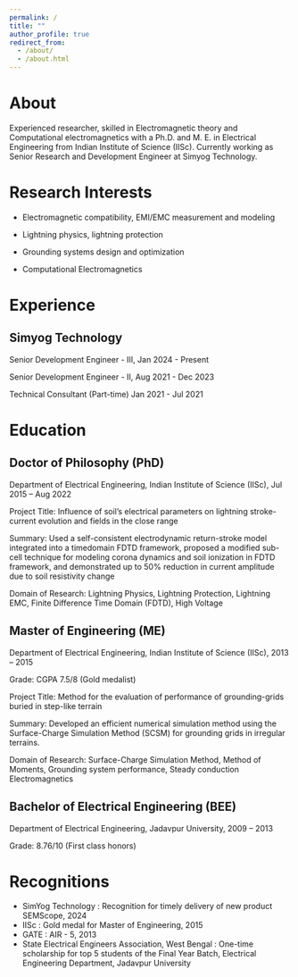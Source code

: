 ```yaml
---
permalink: /
title: ""
author_profile: true
redirect_from: 
  - /about/
  - /about.html
---
```


About
=====
Experienced researcher, skilled in Electromagnetic theory and Computational electromagnetics with a Ph.D. and M. E. in Electrical Engineering from Indian Institute of Science (IISc). Currently working as Senior Research and Development Engineer at Simyog Technology.

Research Interests
=====

- Electromagnetic compatibility, EMI/EMC measurement and modeling

- Lightning physics, lightning protection

- Grounding systems design and optimization

- Computational Electromagnetics

Experience
=======

Simyog Technology
----
Senior Development Engineer - III, Jan 2024 - Present

Senior Development Engineer - II, Aug 2021 - Dec 2023

Technical Consultant (Part-time) Jan 2021 - Jul 2021


Education
========

Doctor of Philosophy (PhD)
----
Department of Electrical Engineering, Indian Institute of Science (IISc), Jul 2015 – Aug 2022

Project Title: Influence of soil’s electrical parameters on lightning stroke-current evolution and fields in the close range

Summary: Used a self-consistent electrodynamic return-stroke model integrated into a timedomain FDTD framework, proposed a modified sub-cell technique for modeling corona
dynamics and soil ionization in FDTD framework, and demonstrated up to 50% reduction in current amplitude due to soil resistivity change

Domain of Research: Lightning Physics, Lightning Protection, Lightning EMC, Finite Difference Time Domain (FDTD), High Voltage

Master of Engineering (ME)
----
Department of Electrical Engineering, Indian Institute of Science (IISc), 2013 – 2015

Grade: CGPA 7.5/8 (Gold medalist)

Project Title: Method for the evaluation of performance of grounding-grids buried in step-like terrain

Summary: Developed an efficient numerical simulation method using the Surface-Charge Simulation
Method (SCSM) for grounding grids in irregular terrains.

Domain of Research: Surface-Charge Simulation Method, Method of Moments, Grounding system performance, Steady conduction Electromagnetics

Bachelor of Electrical Engineering (BEE)
----
Department of Electrical Engineering, Jadavpur University, 2009 – 2013

Grade: 8.76/10 (First class honors)

Recognitions
======

- SimYog Technology : Recognition for timely delivery of new product SEMScope, 2024
- IISc : Gold medal for Master of Engineering, 2015
- GATE : AIR - 5, 2013
- State Electrical Engineers Association, West Bengal : One-time scholarship for top 5 students of the Final Year Batch, Electrical Engineering Department, Jadavpur University








